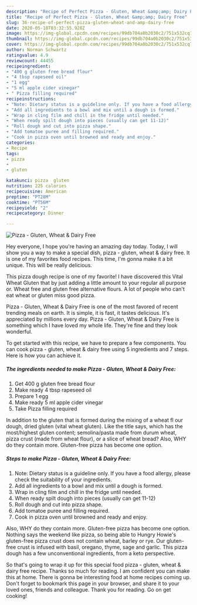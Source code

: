 ```yaml
---
description: "Recipe of Perfect Pizza - Gluten, Wheat &amp;amp; Dairy Free"
title: "Recipe of Perfect Pizza - Gluten, Wheat &amp;amp; Dairy Free"
slug: 36-recipe-of-perfect-pizza-gluten-wheat-and-amp-dairy-free
date: 2020-05-18T03:32:55.928Z
image: https://img-global.cpcdn.com/recipes/99db704a0b2030c2/751x532cq70/pizza-gluten-wheat-dairy-free-recipe-main-photo.jpg
thumbnail: https://img-global.cpcdn.com/recipes/99db704a0b2030c2/751x532cq70/pizza-gluten-wheat-dairy-free-recipe-main-photo.jpg
cover: https://img-global.cpcdn.com/recipes/99db704a0b2030c2/751x532cq70/pizza-gluten-wheat-dairy-free-recipe-main-photo.jpg
author: Norman Schwartz
ratingvalue: 4.9
reviewcount: 44455
recipeingredient:
- "400 g gluten free bread flour"
- "4 tbsp rapeseed oil"
- "1 egg"
- "5 ml apple cider vinegar"
- " Pizza filling required"
recipeinstructions:
- "Note: Dietary status is a guideline only. If you have a food allergy, please check the suitability of your ingredients."
- "Add all ingredients to a bowl and mix until a dough is formed."
- "Wrap in cling film and chill in the fridge until needed."
- "When ready spilt dough into pieces (usually can get 11-12)"
- "Roll dough and cut into pizza shape."
- "Add tomatoe puree and filling required."
- "Cook in pizza oven until browned and ready and enjoy."
categories:
- Recipe
tags:
- pizza
- 
- gluten

katakunci: pizza  gluten 
nutrition: 225 calories
recipecuisine: American
preptime: "PT28M"
cooktime: "PT56M"
recipeyield: "2"
recipecategory: Dinner

---
```



![Pizza - Gluten, Wheat &amp; Dairy Free](https://img-global.cpcdn.com/recipes/99db704a0b2030c2/751x532cq70/pizza-gluten-wheat-dairy-free-recipe-main-photo.jpg)

Hey everyone, I hope you're having an amazing day today. Today, I will show you a way to make a special dish, pizza - gluten, wheat &amp; dairy free. It is one of my favorites food recipes. This time, I'm gonna make it a bit unique. This will be really delicious.

This pizza dough recipe is one of my favorite! I have discovered this Vital Wheat Gluten that by just adding a little amount to your regular all purpose or. Wheat free and gluten free alternative flours. A lot of people who can&#39;t eat wheat or gluten miss good pizza.

Pizza - Gluten, Wheat &amp; Dairy Free is one of the most favored of recent trending meals on earth. It is simple, it is fast, it tastes delicious. It's appreciated by millions every day. Pizza - Gluten, Wheat &amp; Dairy Free is something which I have loved my whole life. They're fine and they look wonderful.


To get started with this recipe, we have to prepare a few components. You can cook pizza - gluten, wheat &amp; dairy free using 5 ingredients and 7 steps. Here is how you can achieve it.

<!--inarticleads1-->

##### The ingredients needed to make Pizza - Gluten, Wheat &amp; Dairy Free:

1. Get 400 g gluten free bread flour
1. Make ready 4 tbsp rapeseed oil
1. Prepare 1 egg
1. Make ready 5 ml apple cider vinegar
1. Take  Pizza filling required


In addition to the gluten that is formed during the mixing of a wheat fl our dough, dried gluten (vital wheat gluten). Like the title says, which has the most/highest gluten content; semolina/pasta made from durum wheat, pizza crust (made from wheat flour), or a slice of wheat bread? Also, WHY do they contain more. Gluten-free pizza has become one option. 

<!--inarticleads2-->

##### Steps to make Pizza - Gluten, Wheat &amp; Dairy Free:

1. Note: Dietary status is a guideline only. If you have a food allergy, please check the suitability of your ingredients.
1. Add all ingredients to a bowl and mix until a dough is formed.
1. Wrap in cling film and chill in the fridge until needed.
1. When ready spilt dough into pieces (usually can get 11-12)
1. Roll dough and cut into pizza shape.
1. Add tomatoe puree and filling required.
1. Cook in pizza oven until browned and ready and enjoy.


Also, WHY do they contain more. Gluten-free pizza has become one option. Nothing says the weekend like pizza, so being able to Hungry Howie&#39;s gluten-free pizza crust does not contain wheat, barley or rye. Our gluten-free crust is infused with basil, oregano, thyme, sage and garlic. This pizza dough has a few unconventional ingredients, from a keto perspective. 

So that's going to wrap it up for this special food pizza - gluten, wheat &amp; dairy free recipe. Thanks so much for reading. I am confident you can make this at home. There is gonna be interesting food at home recipes coming up. Don't forget to bookmark this page in your browser, and share it to your loved ones, friends and colleague. Thank you for reading. Go on get cooking!
